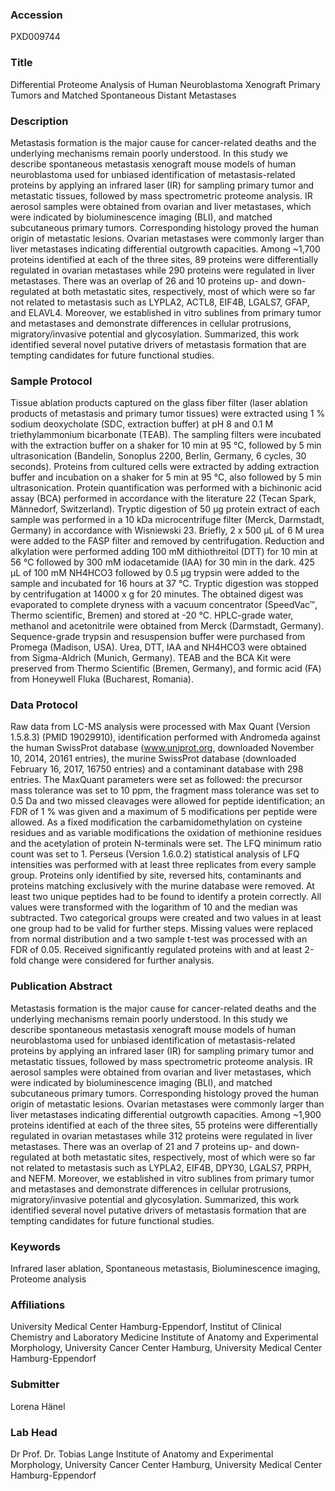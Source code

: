 ### Accession
PXD009744

### Title
Differential Proteome Analysis of Human Neuroblastoma Xenograft Primary Tumors and Matched Spontaneous Distant Metastases

### Description
Metastasis formation is the major cause for cancer-related deaths and the underlying mechanisms remain poorly understood. In this study we describe spontaneous metastasis xenograft mouse models of human neuroblastoma used for unbiased identification of metastasis-related proteins by applying an infrared laser (IR) for sampling primary tumor and metastatic tissues, followed by mass spectrometric proteome analysis. IR aerosol samples were obtained from ovarian and liver metastases, which were indicated by bioluminescence imaging (BLI), and matched subcutaneous primary tumors. Corresponding histology proved the human origin of metastatic lesions. Ovarian metastases were commonly larger than liver metastases indicating differential outgrowth capacities. Among ~1,700 proteins identified at each of the three sites, 89 proteins were differentially regulated in ovarian metastases while 290 proteins were regulated in liver metastases. There was an overlap of 26 and 10 proteins up- and down-regulated at both metastatic sites, respectively, most of which were so far not related to metastasis such as LYPLA2, ACTL8, EIF4B, LGALS7, GFAP, and ELAVL4. Moreover, we established in vitro sublines from primary tumor and metastases and demonstrate differences in cellular protrusions, migratory/invasive potential and glycosylation. Summarized, this work identified several novel putative drivers of metastasis formation that are tempting candidates for future functional studies.

### Sample Protocol
Tissue ablation products captured on the glass fiber filter (laser ablation products of metastasis and primary tumor tissues) were extracted using 1 % sodium deoxycholate (SDC, extraction buffer) at pH 8 and 0.1 M triethylammonium bicarbonate (TEAB). The sampling filters were incubated with the extraction buffer on a shaker for 10 min at 95 °C, followed by 5 min ultrasonication (Bandelin, Sonoplus 2200, Berlin, Germany, 6 cycles, 30 seconds). Proteins from cultured cells were extracted by adding extraction buffer and incubation on a shaker for 5 min at 95 °C, also followed by 5 min ultrasonication. Protein quantification was performed with a bichinonic acid assay (BCA) performed in accordance with the literature 22 (Tecan Spark, Männedorf, Switzerland). Tryptic digestion of 50 µg protein extract of each sample was performed in a 10 kDa microcentrifuge filter (Merck, Darmstadt, Germany) in accordance with Wisniewski 23. Briefly, 2 x 500 µL of 6 M urea were added to the FASP filter and removed by centrifugation. Reduction and alkylation were performed adding 100 mM dithiothreitol (DTT) for 10 min at 56 °C followed by 300 mM iodacetamide (IAA) for 30 min in the dark. 425 µL of 100 mM NH4HCO3 followed by 0.5 µg trypsin were added to the sample and incubated for 16 hours at 37 °C. Tryptic digestion was stopped by centrifugation at 14000 x g for 20 minutes. The obtained digest was evaporated to complete dryness with a vacuum concentrator (SpeedVac™, Thermo scientific, Bremen) and stored at -20 °C. HPLC-grade water, methanol and acetonitrile were obtained from Merck (Darmstadt, Germany). Sequence-grade trypsin and resuspension buffer were purchased from Promega (Madison, USA). Urea, DTT, IAA and NH4HCO3 were obtained from Sigma-Aldrich (Munich, Germany). TEAB and the BCA Kit were preserved from Thermo Scientific (Bremen, Germany), and formic acid (FA) from Honeywell Fluka (Bucharest, Romania).

### Data Protocol
Raw data from LC-MS analysis were processed with Max Quant (Version 1.5.8.3) (PMID 19029910), identification performed with Andromeda against the human SwissProt database (www.uniprot.org, downloaded November 10, 2014, 20161 entries), the murine SwissProt database (downloaded February 16, 2017, 16750 entries) and a contaminant database with 298 entries.  The MaxQuant parameters were set as followed: the precursor mass tolerance was set to 10 ppm, the fragment mass tolerance was set to 0.5 Da and two missed cleavages were allowed for peptide identification; an FDR of 1 % was given and a maximum of 5 modifications per peptide were allowed. As a fixed modification the carbamidomethylation on cysteine residues and as variable modifications the oxidation of methionine residues and the acetylation of protein N-terminals were set. The LFQ minimum ratio count was set to 1. Perseus (Version 1.6.0.2) statistical analysis of LFQ intensities was performed with at least three replicates from every sample group. Proteins only identified by site, reversed hits, contaminants and proteins matching exclusively with the murine database were removed. At least two unique peptides had to be found to identify a protein correctly. All values were transformed with the logarithm of 10 and the median was subtracted. Two categorical groups were created and two values in at least one group had to be valid for further steps. Missing values were replaced from normal distribution and a two sample t-test was processed with an FDR of 0.05. Received significantly regulated proteins with and at least 2-fold change were considered for further analysis.

### Publication Abstract
Metastasis formation is the major cause for cancer-related deaths and the underlying mechanisms remain poorly understood. In this study we describe spontaneous metastasis xenograft mouse models of human neuroblastoma used for unbiased identification of metastasis-related proteins by applying an infrared laser (IR) for sampling primary tumor and metastatic tissues, followed by mass spectrometric proteome analysis. IR aerosol samples were obtained from ovarian and liver metastases, which were indicated by bioluminescence imaging (BLI), and matched subcutaneous primary tumors. Corresponding histology proved the human origin of metastatic lesions. Ovarian metastases were commonly larger than liver metastases indicating differential outgrowth capacities. Among ~1,900 proteins identified at each of the three sites, 55 proteins were differentially regulated in ovarian metastases while 312 proteins were regulated in liver metastases. There was an overlap of 21 and 7 proteins up- and down-regulated at both metastatic sites, respectively, most of which were so far not related to metastasis such as LYPLA2, EIF4B, DPY30, LGALS7, PRPH, and NEFM. Moreover, we established in vitro sublines from primary tumor and metastases and demonstrate differences in cellular protrusions, migratory/invasive potential and glycosylation. Summarized, this work identified several novel putative drivers of metastasis formation that are tempting candidates for future functional studies.

### Keywords
Infrared laser ablation, Spontaneous metastasis, Bioluminescence imaging, Proteome analysis

### Affiliations
University Medical Center Hamburg-Eppendorf, Institut of Clinical Chemistry and Laboratory Medicine
Institute of Anatomy and Experimental Morphology, University Cancer Center Hamburg, University Medical Center Hamburg-Eppendorf

### Submitter
Lorena Hänel

### Lab Head
Dr Prof. Dr. Tobias Lange
Institute of Anatomy and Experimental Morphology, University Cancer Center Hamburg, University Medical Center Hamburg-Eppendorf



